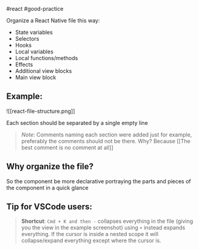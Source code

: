 #react #good-practice 

Organize a React Native file this way:

- State variables
- Selectors
- Hooks
- Local variables
- Local functions/methods
- Effects
- Additional view blocks
- Main view block

## Example:

![[react-file-structure.png]]

Each section should be separated by a single empty line

> *Note*: Comments naming each section were added just for example, preferably the comments should not be there. Why? Because [[The best comment is no comment at all]]

## Why organize the file?
So the component be more declarative portraying the parts and pieces of the component in a quick glance

## Tip for VSCode users:
> **Shortcut**: `Cmd + K and then -` collapses everything in the file (giving you the view in the example screenshot) using `+` instead expands everything. If the cursor is inside a nested scope it will collapse/expand everything except where the cursor is.